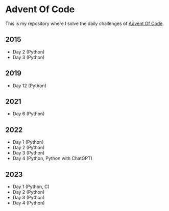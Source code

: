 # Advent Of Code

This is my repository where I solve the daily challenges of [Advent Of Code](https://adventofcode.com).

## 2015
- Day 2 (Python)
- Day 3 (Python)

## 2019
- Day 12 (Python)

## 2021
- Day 6 (Python)

## 2022
- Day 1 (Python)
- Day 2 (Python)
- Day 3 (Python)
- Day 4 (Python, Python with ChatGPT)

## 2023
- Day 1 (Python, C)
- Day 2 (Python)
- Day 3 (Python)
- Day 4 (Python)
